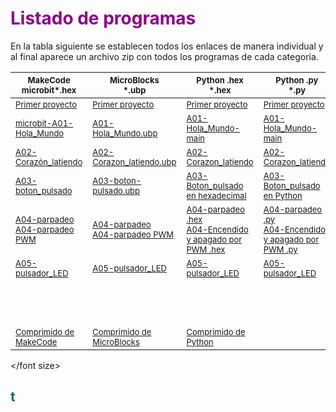 # <FONT COLOR=#8B008B>Listado de programas</font>

En la tabla siguiente se establecen todos los enlaces de manera individual y al final aparece un archivo zip con todos los programas de cada categoria.

<center>

|<font size="2"> MakeCode<br>microbit*.hex</br> |<font size="2"> MicroBlocks<br>*.ubp</br> |<font size="2"> Python .hex<br>*.hex<br> |<font size="2">  Python .py<br>*.py</br> |
|---|---|---|---|
|<font size="2">[Primer proyecto](../programas/makecode/Primer-proyecto.hex)|<font size="2">[Primer proyecto](../programas/ublocks/Primer-proyecto.ubp) |<font size="2">[Primer proyecto](../programas/upy/Primer_proyecto.hex)|<font size="2">[Primer proyecto](../programas/upy/Primer_proyecto-main.py) |
|<font size="2">[microbit-A01-Hola_Mundo](../programas/makecode/microbit-A01-Hola_Mundo.hex) |<font size="2"> [A01-Hola_Mundo.ubp](../programas/ublocks/A01-Hola_Mundo.ubp) |<font size="2">[A01-Hola_Mundo-main](../programas/upy/A01-Hola_Mundo-main.hex) |<font size="2"> [A01-Hola_Mundo-main](../programas/upy/A01-Hola_Mundo-main.py)|
|<font size="2">[A02-Corazón_latiendo](../programas/makecode/microbit-A02-Corazón_latiendo.hex) |<font size="2">[A02-Corazon_latiendo.ubp](../programas/ublocks/A02-Corazon_latiendo.ubp) |<font size="2">[A02-Corazon_latiendo](../programas/upy/A02-Corazon_latiendo.hex) |<font size="2">[A02-Corazon_latiendo](../programas/upy/A02-Corazon_latiendo-main.py) |
|<font size="2">[A03-boton_pulsado](../programas/makecode/microbit-A03-boton_pulsado.hex) |<font size="2"> [A03-boton-pulsado.ubp](../programas/ublocks/A03-boton_pulsado.ubp)|<font size="2">[A03-Boton_pulsado en hexadecimal](../programas/upy/A03-Boton_pulsado.hex) |<font size="2"> [A03-Boton_pulsado en Python](../programas/upy/A03-Boton_pulsado-main.py)|
|<font size="2">[A04-parpadeo](../programas/makecode/microbit-A04-parpadeo.hex)<br>[A04-parpadeo PWM](../programas/makecode/microbit-A04-parpadeo_PWM.hex)</br> |<font size="2">[A04-parpadeo](../programas/ublocks/A04-parpadeo.ubp)<br>[A04-parpadeo PWM](../programas/ublocks/A04-parpadeo_PWM.ubp)</br> |<font size="2">[A04-parpadeo .hex](../programas/upy/A04-parpadeo.hex)<br>[A04-Encendido y apagado por PWM .hex](../programas/upy/A04-Encendio_apagado_PWM.hex)</br> |<font size="2">[A04-parpadeo .py](../programas/upy/A04-parpadeo-main.py)<br>[A04-Encendido y apagado por PWM .py](../programas/upy/A04-Encendio_apagado_PWM-main.py)</br> |
|<font size="2">[A05-pulsador_LED](../programas/makecode/microbit-A05-pulsador_LED.hex) |<font size="2">[A05-pulsador_LED](../programas/ublocks/A05-pulsador_LED.ubp) |<font size="2">[A05-pulsador_LED](../programas/upy/A05-pulsador_LED.hex) |<font size="2">[A05-pulsador_LED](../programas/upy/A05-pulsador_LED-main.py) |
|<font size="2"> |<font size="2"> |<font size="2"> |<font size="2"> |
|<font size="2"> |<font size="2"> |<font size="2"> |<font size="2"> |
|<font size="2"> |<font size="2"> |<font size="2"> |<font size="2"> |
|<font size="2"> |<font size="2"> |<font size="2"> |<font size="2"> |
|<font size="2"> |<font size="2"> |<font size="2"> |<font size="2"> |
|<font size="2"> |<font size="2"> |<font size="2"> |<font size="2"> |
|<font size="2"> |<font size="2"> |<font size="2"> |<font size="2"> |
|<font size="2"> |<font size="2"> |<font size="2"> |<font size="2"> |
|<font size="2"> |<font size="2"> |<font size="2"> |<font size="2"> |
|<font size="2"> |<font size="2"> |<font size="2"> |<font size="2"> |
|<font size="2"> |<font size="2"> |<font size="2"> |<font size="2"> |
|<font size="2"> |<font size="2"> |<font size="2"> |<font size="2"> |
|<font size="2">[Comprimido de MakeCode]()|<font size="2">[Comprimido de MicroBlocks]()|<font size="2">[Comprimido de Python]()|

</center>

</font size>

## <FONT COLOR=#007575>**t**</font>
